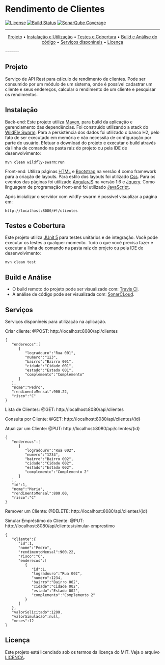 # Rendimento de Clientes

[![License](http://img.shields.io/badge/license-MIT-green.svg?style=flat)](https://github.com/vandersozc/rendimento_cliente/blob/master/LICENCA)
[![Build Status](https://travis-ci.com/vandersozc/rendimento_cliente.svg?branch=master)](https://travis-ci.com/vandersozc/rendimento_cliente)
[![SonarQube Coverage](https://img.shields.io/sonar/http/sonar.petalslink.com/org.ow2.petals%3Apetals-se-ase/coverage.svg)](https://sonarcloud.io/dashboard?id=com.vandersoncamp%3Arendimento%3Amaster)

-------
<p align="center">
    <a href="#projeto">Projeto</a> &bull;
	<a href="#instalação">Instalação e Utilização</a> &bull;
	<a href="#testes-e-cobertura">Testes e Cobertura</a> &bull;
	<a href="#build-e-análise">Build e Análise do código</a> &bull;
	<a href="#serviços">Serviços disponíneis</a> &bull;
	<a href="#licença">Licença</a>
</p>
-------

## Projeto

Serviço de API Rest para cálculo de rendimento de clientes. Pode ser consumido por um módulo de um sistema, onde é possível cadastrar um cliente e seus endereços, calcular o rendimento de um cliente e pesquisar os rendimentos.


## Instalação

Back-end:
Este projeto utiliza [Maven](https://maven.apache.org/), para build da aplicação e gerenciamento das dependências. Foi construído utilizando a stack do [WildFly Swarm](http://wildfly-swarm.io/). Para a persistência dos dados foi utilizado o banco H2, pelo fato de ser executado em memória e não necessita de configuração por parte do usuário. Efetuar o download do projeto e executar o build através da linha de comando na pasta raiz do projeto ou pela IDE de desenvolvimento:
```
mvn clean wildfly-swarm:run
```

Front-end:
Utiliza páginas [HTML](https://www.w3schools.com/html/html5_intro.asp/) e [Bootstrap](https://getbootstrap.com/) na versão 4 como framework para a criação de layouts. Para estilo dos layouts foi utilizado [Css](https://www.w3schools.com/Css/). Para os eventos das páginas foi utilizado [AngularJS](https://angularjs.org/) 
na versão 1.6 e [Jquery](https://jquery.com/). Como linguagem de programação front-end foi utilizado [JavaScript](https://www.javascript.com/).

Após inicializar o servidor com wildfy-swarm é possível visualizar a página em: 
```
http://localhost:8080/#!/clientes
```

## Testes e Cobertura

Este projeto utiliza [JUnit 5](https://junit.org/junit5/) para testes unitários e de integração. Você pode executar os testes a qualquer momento. Tudo o que você precisa fazer é executar a linha de comando na pasta raiz do projeto ou pela IDE de desenvolvimento:
```
mvn clean test
```

## Build e Análise
- O build remoto do projeto pode ser visualizado com: [Travis CI](https://travis-ci.com/vandersozc/rendimento_cliente).
- A análise de código pode ser visualizada com: [SonarCLoud](https://sonarcloud.io/dashboard?id=com.vandersoncamp%3Arendimento%3Amaster).

## Serviços
Serviços disponíneis para utilização na aplicação.

Criar cliente:
@POST: http://localhost:8080/api/clientes
```
{  
   "enderecos":[  
      {  
         "logradouro":"Rua 001",
         "numero":"123",
         "bairro":"Bairro 001",
         "cidade":"Cidade 001",
         "estado":"Estado 001",
         "complemento":"Complemento"
      }
   ],
   "nome":"Pedro",
   "rendimentoMensal":900.22,
   "risco":"C"
}
```
Lista de Clientes:
@GET: http://localhost:8080/api/clientes

Consulta por Cliente:
@GET: http://localhost:8080/api/clientes/{id}

Atualizar um Cliente:
@PUT: http://localhost:8080/api/clientes/{id}
```
{  
   "enderecos":[  
      {  
         "logradouro":"Rua 002",
         "numero":"1234",
         "bairro":"Bairro 002",
         "cidade":"Cidade 002",
         "estado":"Estado 002",
         "complemento":"Complemento 2"
      }
   ],
   "id":1,
   "nome":"Maria",
   "rendimentoMensal":800.00,
   "risco":"C"
}
```
Remover um Cliente:
@DELETE: http://localhost:8080/api/clientes/{id}

Simular Empréstimo do Cliente:
@PUT: http://localhost:8080/api/clientes/simular-emprestimo
```
{  
   "cliente":{  
      "id":1,
      "nome":"Pedro",
      "rendimentoMensal":900.22,
      "risco":"C",
      "enderecos":[  
         {  
            "id":1,
            "logradouro":"Rua 002",
            "numero":1234,
            "bairro":"Bairro 002",
            "cidade":"Cidade 002",
            "estado":"Estado 002",
            "complemento":"Complemento 2"
         }
      ]
   },
   "valorSolicitado":1200,
   "valorSimulacao":null,
   "meses":12
}
```

## Licença
Este projeto está licenciado sob os termos da licença do MIT. Veja o arquivo [LICENÇA](https://github.com/vandersozc/rendimento_cliente/blob/master/LICENCA).
